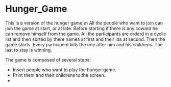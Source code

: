 # Hunger_Game

This is a version of the hunger game.\n
All the people who want to join can join the game at start, or at late.
Before starting if there is any coward he can remove himself from the game.
All the participants are orderd in a cyclic list and then sorted by there names at first and their ids at second.
Then the game starts. Every participent kills the one after him and his childrens. The last to stay is winning. 

The game is composed of several steps:
  * Insert people who want to play the hunger game.
  * Print them and their childrens to the screen.
  * 
